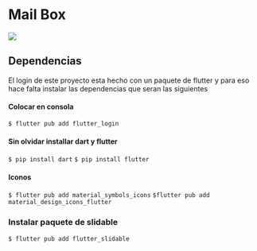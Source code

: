 # Mail Box

![](https://cdn.icon-icons.com/icons2/1154/PNG/512/1486564396-mail_81524.png)

## Dependencias
El login de este proyecto esta hecho con un paquete de flutter y para eso hace falta instalar las dependencias que seran las siguientes

#### Colocar en consola

`$ flutter pub add flutter_login`

#### Sin olvidar installar dart y flutter

`$ pip install dart`
`$ pip install flutter`

#### Iconos
`$ flutter pub add material_symbols_icons`
`$flutter pub add material_design_icons_flutter`

### Instalar paquete de slidable
`$ flutter pub add flutter_slidable`

